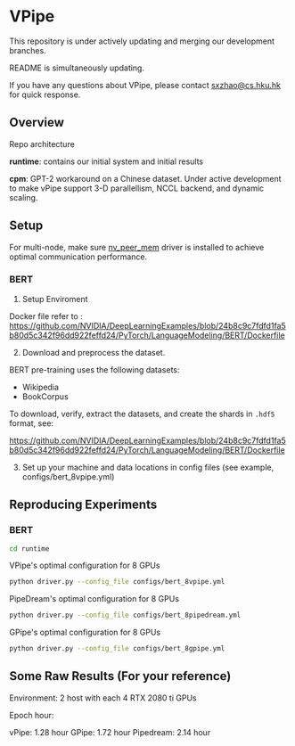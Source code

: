 # VPipe


This repository is under actively updating and merging our development branches.

README is simultaneously updating.

If you have any questions about VPipe, please contact sxzhao@cs.hku.hk for quick response.

## Overview

Repo architecture

**runtime**: contains our initial system and initial results

**cpm**: GPT-2 workaround on a Chinese dataset. Under active development to make vPipe support 3-D parallellism, NCCL backend, and dynamic scaling.

## Setup

For multi-node, make sure [nv_peer_mem](https://github.com/Mellanox/nv_peer_memory) driver is installed to achieve optimal communication performance.


### BERT

1. Setup Enviroment 

Docker file refer to : https://github.com/NVIDIA/DeepLearningExamples/blob/24b8c9c7fdfd1fa5b80d5c342f96dd922feffd24/PyTorch/LanguageModeling/BERT/Dockerfile


2. Download and preprocess the dataset.

BERT pre-training uses the following datasets:
-   Wikipedia
-   BookCorpus

To download, verify, extract the datasets, and create the shards in `.hdf5` format, see:  

https://github.com/NVIDIA/DeepLearningExamples/blob/24b8c9c7fdfd1fa5b80d5c342f96dd922feffd24/PyTorch/LanguageModeling/BERT/Dockerfile


3. Set up your machine and data locations in config files (see example, configs/bert_8vpipe.yml)


## Reproducing Experiments

### BERT

```bash
cd runtime
```

VPipe's optimal configuration for 8 GPUs
```bash
python driver.py --config_file configs/bert_8vpipe.yml
```

PipeDream's optimal configuration for 8 GPUs
```bash
python driver.py --config_file configs/bert_8pipedream.yml
```

GPipe's optimal configuration for 8 GPUs
```bash
python driver.py --config_file configs/bert_8gpipe.yml
```
## Some Raw Results (For your reference)

Environment:
2 host with each 4 RTX 2080 ti GPUs

Epoch hour:

vPipe: 1.28 hour
GPipe: 1.72 hour
Pipedream: 2.14 hour

